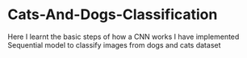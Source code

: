 # Cats-And-Dogs-Classification
Here I learnt the basic steps of how a CNN works
I have implemented Sequential model to classify images from dogs and cats dataset
